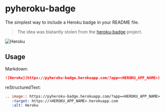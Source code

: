 # pyheroku-badge
The simplest way to include a Heroku badge in your README file.  

> The idea was blatantly stolen from the [heroku-badge](https://github.com/pussinboots/heroku-badge) project.

![Heroku](https://pyheroku-badge.herokuapp.com/?app=pyheroku-badge)
 
## Usage
Markdown:
```markdown
![Heroku](https://pyheroku-badge.herokuapp.com/?app=<HEROKU_APP_NAME>)
```
reStructuredText:
```rst
.. image:: https://pyheroku-badge.herokuapp.com/?app=<HEROKU_APP_NAME>
   :target: https://<HEROKU_APP_NAME>.herokuapp.com
   :alt: Heroku
```
